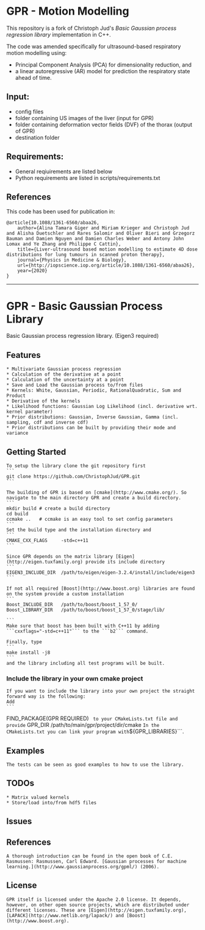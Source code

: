 # GPR - Motion Modelling 
This repository is a fork of Christoph Jud's *Basic Gaussian process regression library* implementation in C++.

The code was amended specifically for ultrasound-based respiratory motion modelling using:
* Principal Component Analysis (PCA) for dimensionality reduction, and
* a linear autoregressive (AR) model for prediction the respiratory state ahead of time.

## Input:
* config files
* folder containing US images of the liver (input for GPR)
* folder containing deformation vector fields (DVF) of the thorax (output of GPR)
* destination folder

## Requirements:
* General reqiuirements are listed below
* Python requirements are listed in scripts/requirements.txt

## References
This code has been used for publication in:
```
@article{10.1088/1361-6560/abaa26,
	author={Alina Tamara Giger and Miriam Krieger and Christoph Jud and Alisha Duetschler and Rares Salomir and Oliver Bieri and Grzegorz Bauman and Damien Nguyen and Damien Charles Weber and Antony John Lomax and Ye Zhang and Philippe C Cattin},
	title={Liver-ultrasound based motion modelling to estimate 4D dose distributions for lung tumours in scanned proton therapy},
	journal={Physics in Medicine & Biology},
	url={http://iopscience.iop.org/article/10.1088/1361-6560/abaa26},
	year={2020}
}
```

---

# GPR - Basic Gaussian Process Library

Basic Gaussian process regression library. (Eigen3 required)

## Features
	* Multivariate Gaussian process regression
	* Calculation of the derivative at a point
	* Calculation of the uncertainty at a point
	* Save and Load the Gaussian process to/from files
	* Kernels: White, Gaussian, Periodic, RationalQuadratic, Sum and Product
	* Derivative of the kernels
	* Likelihood functions: Gaussian Log Likelihood (incl. derivative wrt. kernel parameter)
	* Prior distributions: Gaussian, Inverse Gaussian, Gamma (incl. sampling, cdf and inverse cdf)
	* Prior distributions can be built by providing their mode and variance



## Getting Started
	To setup the library clone the git repository first
	```
	git clone https://github.com/ChristophJud/GPR.git
	```

	The building of GPR is based on [cmake](http://www.cmake.org/). So navigate to the main directory GPR and create a build directory.
	```
	mkdir build	# create a build directory
	cd build
	ccmake ..	# ccmake is an easy tool to set config parameters
	```
	Set the build type and the installation directory and
	```
	CMAKE_CXX_FLAGS		-std=c++11
	```

	Since GPR depends on the matrix library [Eigen](http://eigen.tuxfamily.org) provide its include directory
	```
	EIGEN3_INCLUDE_DIR	/path/to/eigen/eigen-3.2.4/install/include/eigen3
	```

	If not all required [Boost](http://www.boost.org) libraries are found on the system provide a custom installation
	```
	Boost_INCLUDE_DIR 	/path/to/boost/boost_1_57_0/
	Boost_LIBRARY_DIR	/path/to/boost/boost_1_57_0/stage/lib/

	```
	Make sure that boost has been built with C++11 by adding ```cxxflags="-std=c++11"``` to the ```b2``` command.

	Finally, type
	```
	make install -j8
	```
	and the library including all test programs will be built.

### Include the library in your own cmake project
	If you want to include the library into your own project the straight forward way is the following:
	Add 
	```
FIND_PACKAGE(GPR REQUIRED)
	``` 
	to your CMakeLists.txt file and provide
	```
	GPR_DIR			/path/to/main/gpr/project/dir/cmake 
	```
	In the CMakeLists.txt you can link your program with ```${GPR_LIBRARIES}```.

## Examples
	The tests can be seen as good examples to how to use the library. 

## TODOs
	* Matrix valued kernels
	* Store/load into/from hdf5 files

## Issues

## References
	A thorough introduction can be found in the open book of C.E. Rasmussen: Rasmussen, Carl Edward. [Gaussian processes for machine learning.](http://www.gaussianprocess.org/gpml/) (2006).

## License
	GPR itself is licensed under the Apache 2.0 license. It depends, however, on other open source projects, which are distributed under different licenses. These are [Eigen](http://eigen.tuxfamily.org), [LAPACK](http://www.netlib.org/lapack/) and [Boost](http://www.boost.org).
